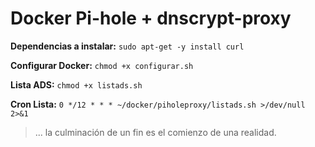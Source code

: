 # Docker Pi-hole + dnscrypt-proxy

**Dependencias a instalar:** ``sudo apt-get -y install curl``

**Configurar Docker:** ``chmod +x configurar.sh``

**Lista ADS:** ``chmod +x listads.sh``

**Cron Lista:** ``0 */12 * * * ~/docker/piholeproxy/listads.sh >/dev/null 2>&1``

> ... la culminación de un fin es el comienzo de una realidad.
